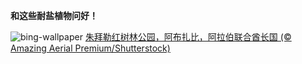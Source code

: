 
**和这些耐盐植物问好！**

![bing-wallpaper](https://www.bing.com/th?id=OHR.MangrovePark_ZH-CN0208518370_1920x1080.jpg)
[朱拜勒红树林公园，阿布扎比，阿拉伯联合酋长国 (© Amazing Aerial Premium/Shutterstock)](https://www.bing.com/search?q=%E7%BA%A2%E6%A0%91&amp;form=hpcapt&amp;mkt=zh-cn)
  